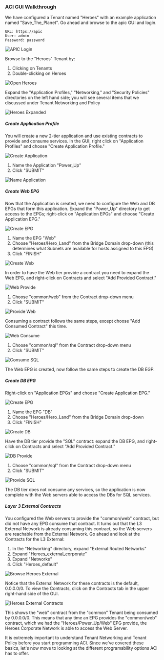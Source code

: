 ### ACI GUI Walkthrough
We have configured a Tenant named "Heroes" with an example application named "Save_The_Planet". Go ahead and browse to the apic GUI and login.

```
URL: https://apic
User: admin
Password: password
```
![APIC Login](/posts/files/intro-to-aci_understanding-aci/assets/images/apic_login.png)

Browse to the "Heroes" Tenant by:

1. Clicking on Tenants
2. Double-clicking on Heroes

![Open Heroes](/posts/files/intro-to-aci_understanding-aci/assets/images/open_heroes_tenant.png)

Expand the "Application Profiles," "Networking," and "Security Policies" directories on the left hand side; you will see several items that we discussed under Tenant Networking and Policy

![Heroes Expanded](/posts/files/intro-to-aci_understanding-aci/assets/images/heroes_expanded.png)

##### Create Application Profile
You will create a new 2-tier application and use existing contracts to provide and consume services. In the GUI, right click on "Application Profiles" and choose "Create Application Profile."

![Create Application](/posts/files/intro-to-aci_understanding-aci/assets/images/create_application.png)

1.  Name the Application "Power_Up"
2.  Click "SUBMIT"

![Name Application](/posts/files/intro-to-aci_understanding-aci/assets/images/name_application.png)

##### Create Web EPG
Now that the Application is created, we need to configure the Web and DB EPGs that form this application. Expand the "Power_Up" directory to get access to the EPGs; right-click on "Application EPGs" and choose "Create Application EPG."

![Create EPG](/posts/files/intro-to-aci_understanding-aci/assets/images/create_epg.png)

1.  Name the EPG "Web"
2.  Choose "Heroes/Hero_Land" from the Bridge Domain drop-down (this determines what Subnets are available for hosts assigned to this EPG)
3.  Click "FINISH"

![Create Web](/posts/files/intro-to-aci_understanding-aci/assets/images/create_web.png)

In order to have the Web tier provide a contract you need to expand the Web EPG, and right-click on Contracts and select "Add Provided Contract."

![Web Provide](/posts/files/intro-to-aci_understanding-aci/assets/images/web_provide.png)

1. Choose "common/web" from the Contract drop-down menu
2. Click "SUBMIT"

![Provide Web](/posts/files/intro-to-aci_understanding-aci/assets/images/provide_web.png)

Consuming a contract follows the same steps, except choose "Add Consumed Contract" this time.

![Web Consume](/posts/files/intro-to-aci_understanding-aci/assets/images/web_consume.png)

1. Choose "common/sql" from the Contract drop-down menu
2. Click "SUBMIT"

![Consume SQL](/posts/files/intro-to-aci_understanding-aci/assets/images/consume_sql.png)

The Web EPG is created, now follow the same steps to create the DB EGP.

##### Create DB EPG
Right-click on "Application EPGs" and choose "Create Application EPG."

![Create EPG](/posts/files/intro-to-aci_understanding-aci/assets/images/create_epg.png)

1.  Name the EPG "DB"
2.  Choose "Heroes/Hero_Land" from the Bridge Domain drop-down
3.  Click "FINISH"

![Create DB](/posts/files/intro-to-aci_understanding-aci/assets/images/create_db.png)

Have the DB tier provide the "SQL" contract: expand the DB EPG, and right-click on Contracts and select "Add Provided Contract."

![DB Provide](/posts/files/intro-to-aci_understanding-aci/assets/images/db_provide.png)

1. Choose "common/sql" from the Contract drop-down menu
2. Click "SUBMIT"

![Provide SQL](/posts/files/intro-to-aci_understanding-aci/assets/images/provide_sql.png)

The DB tier does not consume any services, so the application is now complete with the Web servers able to access the DBs for SQL services.

##### Layer 3 External Contracts
You configured the Web servers to provide the "common/web" contract, but did not have any EPG consume that contract. It turns out that the L3 External Network is already consuming this contract, so the Web servers are reachable from the External Network. Go ahead and look at the Contracts for the L3 External:

1.  In the "Networking" directory, expand "External Routed Networks"
2.  Expand "Heroes_external_corporate"
3.  Expand "Networks"
4.  Click "Heroes_default"

![Browse Heroes External](/posts/files/intro-to-aci_understanding-aci/assets/images/browse_heroes_external.png)

Notice that the External Network for these contracts is the default, 0.0.0.0/0. To view the Contracts, click on the Contracts tab in the upper right-hand side of the GUI.

![Heroes External Contracts](/posts/files/intro-to-aci_understanding-aci/assets/images/heroes_external_contracts.png)

This shows the "web" contract from the "common" Tenant being consumed by 0.0.0.0/0. This means that any time an EPG provides the "common/web" contract, which we had the "Heroes/Power_Up/Web" EPG provide, the Heroes Corporate Network is able to access the Web Server.

It is extremely important to understand Tenant Networking and Tenant Policy before you start programming ACI. Since we've covered these basics, let's now move to looking at the different programability options ACI has to offer.
